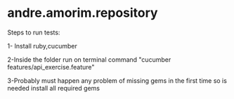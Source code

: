 # andre.amorim.repository

Steps to run tests:

1- Install ruby,cucumber

2-Inside the folder run on terminal command "cucumber features/api_exercise.feature"

3-Probably must happen any problem of missing gems in the first time so is needed install all required gems
